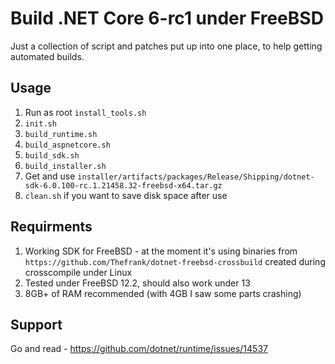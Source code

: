 # Build .NET Core 6-rc1 under FreeBSD

Just a collection of script and patches put up into one place, to help getting automated builds.

## Usage

1. Run as root `install_tools.sh`
1. `init.sh`
1. `build_runtime.sh`
1. `build_aspnetcore.sh`
1. `build_sdk.sh`
1. `build_installer.sh`
1. Get and use `installer/artifacts/packages/Release/Shipping/dotnet-sdk-6.0.100-rc.1.21458.32-freebsd-x64.tar.gz`
1. `clean.sh` if you want to save disk space after use

## Requirments

1. Working SDK for FreeBSD - at the moment it's using binaries from `https://github.com/Thefrank/dotnet-freebsd-crossbuild` created during crosscompile under Linux
1. Tested under FreeBSD 12.2, should also work under 13
1. 8GB+ of RAM recommended (with 4GB I saw some parts crashing)

## Support

Go and read - https://github.com/dotnet/runtime/issues/14537
